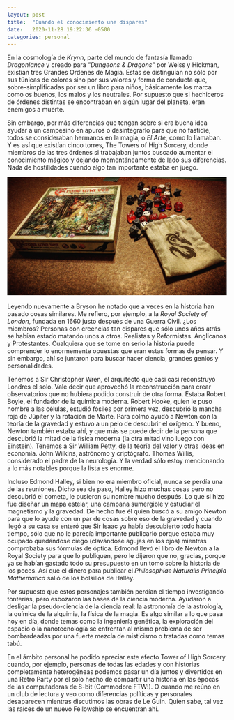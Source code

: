 ```yaml
---
layout: post
title:  "Cuando el conocimiento une dispares"
date:   2020-11-28 19:22:36 -0500
categories: personal
---
```


En la cosmología de *Krynn*, parte del mundo de fantasía llamado *Dragonlance* y creado para *"Dungeons & Dragons"* por Weiss y Hickman, existían tres Grandes Ordenes de Magia. Estas se distinguían no sólo por sus túnicas de colores sino por sus valores y forma de conducta que, sobre-simplificadas por ser un libro para niños, básicamente los marca como os buenos, los malos y los neutrales. Por supuesto que si hechiceros de órdenes distintas se encontraban en algún lugar del planeta, eran enemigos a muerte.

Sin embargo, por más diferencias que tengan sobre si era buena idea ayudar a un campesino en apuros o desintegrarlo para que no fastidie, todos se consideraban hermanos en la magia, o *El Arte*, como lo llamaban. Y es así que existían cinco torres, The Towers of High Sorcery, donde miembros de las tres órdenes si trabajaban juntos buscado aumentar el conocimiento mágico y dejando momentáneamente de lado sus diferencias. Nada de hostilidades cuando algo tan importante estaba en juego.

![Once upon a time](/img/20190819_044227797_iOS.jpg)

Leyendo nuevamente a Bryson he notado que a veces en la historia han pasado cosas similares. Me refiero, por ejemplo, a la *Royal Society of London*, fundada en 1660 justo después de una Guerra Civil. ¿Los miembros? Personas con creencias tan dispares que sólo unos años atrás se habían estado matando unos a otros. Realistas y Reformistas. Anglicanos y Protestantes. Cualquiera que se tome en serio la historia puede comprender lo enormemente opuestas que eran estas formas de pensar. Y sin embargo, ahí se juntaron para buscar hacer ciencia, grandes genios y personalidades.

Tenemos a Sir Christopher Wren, el arquitecto que casi casi reconstruyó Londres el solo. Vale decir que aprovechó la reconstrucción para crear observatorios que no hubiera podido construir de otra forma. Estaba Robert Boyle, el fundador de la química moderna. Robert Hooke, quien le puso nombre a las células, estudió fósiles por primera vez, descubrió la mancha roja de Júpiter y la rotación de Marte. Para colmo ayudó a Newton con la teoría de la gravedad y estuvo a un pelo de descubrir el oxígeno. Y bueno, Newton también estaba ahí, y que más se puede decir de la persona que descubrió la mitad de la física moderna (la otra mitad vino luego con Einstein). Tenemos a Sir William Petty, de la teoría del valor y otras ideas en economía. John Wilkins, astrónomo y criptógrafo. Thomas Willis, considerado el padre de la neurología. Y la verdad sólo estoy mencionando a lo más notables porque la lista es enorme.

Incluso Edmond Halley, si bien no era miembro oficial, nunca se perdía una de las reuniones. Dicho sea de paso, Halley hizo muchas cosas pero no descubrió el cometa, le pusieron su nombre mucho después. Lo que si hizo fue diseñar un mapa estelar, una campana sumergible y estudiar el magnetismo y la gravedad. De hecho fue él quien buscó a su amigo Newton para que lo ayude con un par de cosas sobre eso de la gravedad y cuando llegó a su casa se enteró que Sir Isaac ya había descubierto todo hacía tiempo, sólo que no le parecía importante publicarlo porque estaba muy ocupado quedándose ciego (clavándose agujas en los ojos) mientras comprobaba sus fórmulas de óptica. Edmond llevó el libro de Newton a la Royal Society para que lo publiquen, pero le dijeron que no, gracias, porque ya se habían gastado todo su presupuesto en un tomo sobre la historia de los peces. Así que el dinero para publicar el *Philosophiae Naturalis Principia Mathematica* salió de los bolsillos de Halley.

Por supuesto que estos personajes también perdían el tiempo investigando tonterías, pero esbozaron las bases de la ciencia moderna. Ayudaron a desligar la pseudo-ciencia de la ciencia real: la astronomía de la astrología, la química de la alquimia, la física de la magia. Es algo similar a lo que pasa hoy en día, donde temas como la ingeniería genética, la exploración del espacio o la nanotecnología se enfrentan al mismo problema de ser bombardeadas por una fuerte mezcla de misticismo o tratadas como temas tabú. 

En el ámbito personal he podido apreciar este efecto Tower of High Sorcery cuando, por ejemplo, personas de todas las edades y con historias completamente heterogéneas podemos pasar un día juntos y divertidos en una Retro Party por el sólo hecho de compartir una historia en las épocas de las computadoras de 8-bit (Commodore FTW!). O cuando me reúno en un club de lectura y veo como diferencias políticas y personales desaparecen mientras discutimos las obras de Le Guin. Quien sabe, tal vez las raíces de un nuevo Fellowship se encuentran ahí.